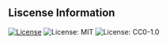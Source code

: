## Liscense Information
[![License](https://img.shields.io/badge/License-Apache_2.0-blue.svg)](https://opensource.org/licenses/Apache-2.0)
![License: MIT](https://img.shields.io/badge/License-MIT-yellow.svg)
![License: CC0-1.0](https://licensebuttons.net/l/zero/1.0/80x15.png)
